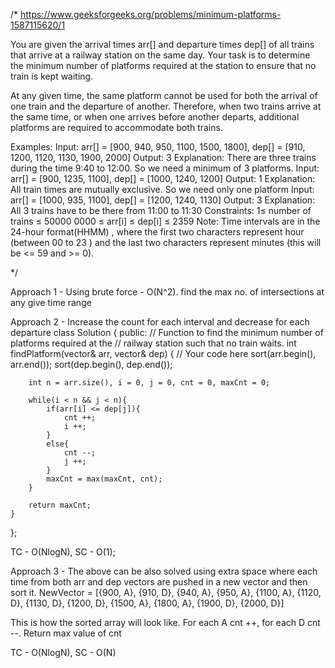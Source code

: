 /*
https://www.geeksforgeeks.org/problems/minimum-platforms-1587115620/1

You are given the arrival times arr[] and departure times dep[] of all trains that arrive at a railway station on the same day. Your task is to determine the minimum number of platforms required at the station to ensure that no train is kept waiting.

At any given time, the same platform cannot be used for both the arrival of one train and the departure of another. Therefore, when two trains arrive at the same time, or when one arrives before another departs, additional platforms are required to accommodate both trains.

Examples:
Input: arr[] = [900, 940, 950, 1100, 1500, 1800], dep[] = [910, 1200, 1120, 1130, 1900, 2000]
Output: 3
Explanation: There are three trains during the time 9:40 to 12:00. So we need a minimum of 3 platforms.
Input: arr[] = [900, 1235, 1100], dep[] = [1000, 1240, 1200]
Output: 1
Explanation: All train times are mutually exclusive. So we need only one platform
Input: arr[] = [1000, 935, 1100], dep[] = [1200, 1240, 1130]
Output: 3
Explanation: All 3 trains have to be there from 11:00 to 11:30
Constraints:
1≤ number of trains ≤ 50000
0000 ≤ arr[i] ≤ dep[i] ≤ 2359
Note: Time intervals are in the 24-hour format(HHMM) , where the first two characters represent hour (between 00 to 23 ) and the last two characters represent minutes (this will be <= 59 and >= 0).

*/

Approach 1 - Using brute force - O(N^2). find the max no. of intersections at any give time range

Approach 2 - Increase the count for each interval and decrease for each departure
class Solution {
  public:
    // Function to find the minimum number of platforms required at the
    // railway station such that no train waits.
    int findPlatform(vector<int>& arr, vector<int>& dep) {
        // Your code here
        sort(arr.begin(), arr.end());
        sort(dep.begin(), dep.end());
        
        int n = arr.size(), i = 0, j = 0, cnt = 0, maxCnt = 0;
        
        while(i < n && j < n){
            if(arr[i] <= dep[j]){
                cnt ++;
                i ++;
            }
            else{
                cnt --;
                j ++;
            }
            maxCnt = max(maxCnt, cnt);
        }
        
        return maxCnt;
    }
};

TC - O(NlogN), SC - O(1);

Approach 3 - The above can be also solved using extra space where each time from both arr and dep vectors are pushed in a new vector and then sort it.
NewVector = [{900, A}, {910, D}, {940, A}, {950, A}, {1100, A}, {1120, D}, {1130, D}, {1200, D}, {1500, A}, {1800, A}, {1900, D}, {2000, D}]

This is how the sorted array will look like. For each A cnt ++, for each D cnt --. Return max value of cnt

TC - O(NlogN), SC - O(N)